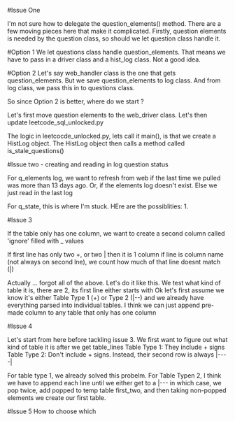 
#Issue One

I'm not sure how to delegate the question_elements() method. There are a few moving pieces here that make it complicated. Firstly, question elements is needed by the question class, so should we let question class handle it.

#Option 1
We let questions class handle question_elements. That means we have to pass in a driver class and a hist_log class. Not a good idea.

#Option 2
Let's say  web_handler class is the one that gets question_elements. But we save question_elements to log class.
And from log class, we pass this in to questions class.


So since Option 2 is better, where do we start ?

Let's first move question elements to the web_driver class.
Let's then update leetcode_sql_unlocked.py

The logic in leetcocde_unlocked.py, lets call it main(), is that we create a HistLog object. The HistLog object then calls a method called is_stale_questions()





	
#Issue two - creating and reading in log question status

For q_elements log, we want to refresh from web if the last time we pulled was more than 13 days ago.
Or, if the elements log doesn't exist.
Else we just read in the last log

For q_state, this is where I'm stuck. HEre are the possiblities:
1. 

#Issue 3

If the table only has one column, we want to create a second column called 'ignore' filled with _ values

If first line has only two +, or two | then it is 1 column
if line is column name (not always on second lne), we count how much of that line doesnt match (|)


Actually ... forgot all of the above.
Let's do it like this.
We test what kind of table it is, there are 2, its first line either starts with 
Ok let's first assume we know it's either Table Type 1 (+) or Type 2 (|--) and we already have everything parsed into individual tables.
I think we can just append pre-made column to any table that only has one column


#Issue 4

Let's start from here before tackling issue 3. We first want to figure out what kind of table it is after we get table_lines
Table Type 1: They include + signs
Table Type 2: Don't include + signs. Instead, their second row is always |----|

For table type 1, we already solved this probelm.
For Table Typen 2, I think we have to append each line until we either get to a |--- in which case, we pop twice, add popped to temp table first_two, and then taking non-popped elements we create our first table.


#Issue 5
How to choose which 
